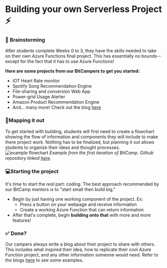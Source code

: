 # Building your own Serverless Project :zap:

### :brain: Brainstorming
After students complete Weeks 0 to 3, they have the skills needed to take on their own Azure Functions final project. This has essentially no bounds--except for the fact that it has to use Azure Functions!

**Here are some projects from our BitCampers to get you started:**
* IOT Heart Rate monitor
* Spotify Song Recommendation Engine
* File-sharing and conversion Web App
* Power-grid Usage Alerter
* Amazon Product Recommendation Engine
* And... many more! Check out the blog [here]()

<!-- Todo: link new blog posts -->

### 📝Mapping it out
To get started with building, students will first need to create a flowchart showing the flow of information and components they will include to make there project work. Nothing has to be finalized, but planning it out allows students to organize their ideas and thought processes.<br />
![example flowchart](https://github.com/natalieh235/songrecproject/blob/master/tutorial/images/flowchart.png)
*Example from the first iteration of BitCamp. Github repository linked [here](https://github.com/natalieh235/songrecproject).*

### 💻Starting the project
It's time to start the *real* part: coding. The best approach recommended by our BitCamp mentors is to "start small then build big."
* Begin by just having one working component of the project. Ex: 
  * Press a button on your webpage and receive information
  * Create a working Azure Function that can return information
* After that's complete, begin **building onto that** with more and more features!

### ✅ Done?
Our campers always write a blog about their project to share with others. This includes what inspired their idea, how to replicate their cool Azure Function project, and any other information someone would need. Refer to the blogs [here]() to see some examples.
